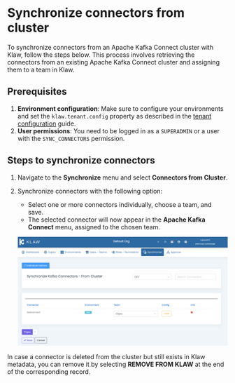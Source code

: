 # Synchronize connectors from cluster

To synchronize connectors from an Apache Kafka Connect cluster with
Klaw, follow the steps below. This process involves retrieving the
connectors from an existing Apache Kafka Connect cluster and assigning
them to a team in Klaw.

## Prerequisites

1. **Environment configuration**: Make sure to configure your environments and set the `klaw.tenant.config` property as described in the [tenant configuration](tenant-config) guide.
2. **User permissions**: You need to be logged in as a `SUPERADMIN` or a user with the `SYNC_CONNECTORS` permission.

## Steps to synchronize connectors

1.  Navigate to the **Synchronize** menu and select **Connectors from Cluster**.

2.  Synchronize connectors with the following option:

    - Select one or more connectors individually, choose a team, and
      save.
    - The selected connector will now appear in the **Apache Kafka
      Connect** menu, assigned to the chosen team.

    ![image](../../../static/images/sync/SyncConnectorsFromCluster.png)

In case a connector is deleted from the cluster but still exists in Klaw metadata, you can remove it by selecting **REMOVE FROM KLAW** at the end of the corresponding record.
